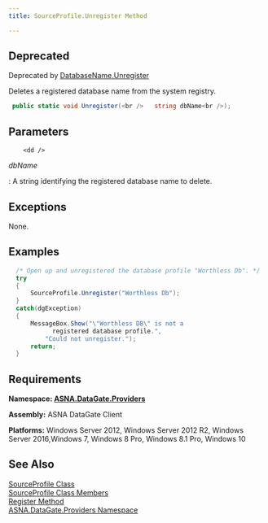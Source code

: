 ```yaml
---
title: SourceProfile.Unregister Method

---
```


## <span style="font-color:red">Deprecated</span>
Deprecated by [DatabaseName.Unregister](database-name-class-unregister-method.html)

Deletes a registered database name from the system registry.

```cs
 public static void Unregister(<br />   string dbName<br />);
```


## Parameters


        <dd />

 *dbName* 

: 	A string identifying the registered database name to delete.
						


## Exceptions

None.
## Examples 


```cs 
  /* Open up and unregistered the database profile "Worthless Db". */
  try
  {
      SourceProfile.Unregister("Worthless Db");
  }
  catch(dgException)
  {
      MessageBox.Show("\"Worthless DB\" is not a 
            registered database profile.",
          "Could not unregister.");
      return;
  }
```

## Requirements

**Namespace: [ ASNA.DataGate.Providers](datagate-providers-namespace.html)** 

**Assembly:** ASNA DataGate Client 

**Platforms:** Windows Server 2012, Windows Server 2012 R2, Windows Server 2016,Windows 7, Windows 8 Pro, Windows 8.1 Pro, Windows 10
## See Also


[SourceProfile Class](source-profile-class.html) <br />
[SourceProfile Class Members](source-profile-members.html) <br />
[Register Method](source-profile-class-register-method.html)<br />
[ASNA.DataGate.Providers Namespace](datagate-providers-namespace.html)

